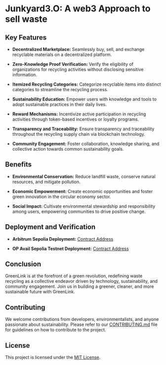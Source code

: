 # Junkyard3.O: A web3 Approach to sell waste


## Key Features

- **Decentralized Marketplace:** Seamlessly buy, sell, and exchange recyclable materials on a decentralized platform.
  
- **Zero-Knowledge Proof Verification:** Verify the eligibility of organizations for recycling activities without disclosing sensitive information.
  
- **Itemized Recycling Categories:** Categorize recyclable items into distinct categories to streamline the recycling process.
  
- **Sustainability Education:** Empower users with knowledge and tools to adopt sustainable practices in their daily lives.
  
- **Reward Mechanisms:** Incentivize active participation in recycling activities through token-based incentives or loyalty programs.
  
- **Transparency and Traceability:** Ensure transparency and traceability throughout the recycling supply chain via blockchain technology.
  
- **Community Engagement:** Foster collaboration, knowledge sharing, and collective action towards common sustainability goals.

## Benefits

- **Environmental Conservation:** Reduce landfill waste, conserve natural resources, and mitigate pollution.
  
- **Economic Empowerment:** Create economic opportunities and foster green innovation in the circular economy sector.
  
- **Social Impact:** Cultivate environmental stewardship and responsibility among users, empowering communities to drive positive change.

## Deployment and Verification

- **Arbitrum Sepolia Deployment:** [Contract Address](https://sepolia.arbiscan.io/address/0x8628d91e8311b4856ae7d3e317a0e8fff48e0f98#code)
  
- **OP Avail Sepolia Testnet Deployment:** [Contract Address](https://op-avail-sepolia-explorer.alt.technology/address/0x30B962f22A7C8D9f980fEc3670dbb44dc17B5BcB#code)
  

## Conclusion

GreenLink is at the forefront of a green revolution, redefining waste recycling as a collective endeavor driven by technology, sustainability, and community engagement. Join us in building a greener, cleaner, and more sustainable future with GreenLink.

## Contributing

We welcome contributions from developers, environmentalists, and anyone passionate about sustainability. Please refer to our [CONTRIBUTING.md](CONTRIBUTING.md) file for guidelines on how to contribute to the project.

## License

This project is licensed under the [MIT License](LICENSE).
